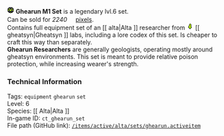 ![ ](https://raw.githubusercontent.com/Ceterai/Enternia/main/items/active/alta/sets/ghearun.png) **Ghearun M1 Set** is a legendary lvl.6 set.  
Can be sold for *2240* <img src="https://starbounder.org/mediawiki/images/2/21/Pixel.png" width="12" height="16"/> [pixels](https://starbounder.org/Pixel).  
Contains full equipment set of an [[ alta|Alta ]] researcher from ![ ](https://raw.githubusercontent.com/Ceterai/Enternia/main/items/throwables/ct_gheatsyn_shard.png) [[ gheatsyn|Gheatsyn ]] labs, including a lore codex of this set.
Is cheaper to craft this way than separately.  
**Ghearun Researchers** are generally geologists, operating mostly around gheatsyn environments. This set is meant to provide relative poison protection, while increasing wearer's strength.

### Technical Information

Tags: `equipment` `ghearun` `set`  
Level: 6  
Species: [[ Alta|Alta ]]  
In-game ID: `ct_ghearun_set`  
File path (GitHub link): [`/items/active/alta/sets/ghearun.activeitem`](https://github.com/Ceterai/Enternia/blob/main/items/active/alta/sets/ghearun.activeitem)
